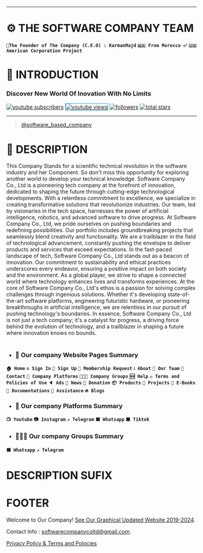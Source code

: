 ---
# ⚙️ THE SOFTWARE COMPANY TEAM

**`🧑The Founder of The Company (C.E.O) : KarmanMajd`**
**`🇲🇦 From Morocco ✅`**
**`🇺🇸 American Corporation Project`**

# 🚀 INTRODUCTION

   <p align="center">
      <h3>Discover New World Of Inovation With No Limits</h3>
   </p>
   
   <p align="left">
      <a href="https://www.youtube.com/@SoftwareCompany-g2d/">
         <img alt="youtube subscribers" title="Subscribe to my YouTube channel" src="https://custom-icon-badges.demolab.com/youtube/channel/subscribers/UC2WHjPDvbE6O328n17ZGcfg?color=%23E05D44&label=SUBSCRIBE&logo=video&logoColor=white&style=for-the-badge&labelColor=CE4630" style="border-raduis: 6px; border-color: #00a2e8;"></a> 
      <a href="https://www.youtube.com/@SoftwareCompany-g2d/">
         <img alt="youtube views" title="YouTube views" src="https://custom-icon-badges.demolab.com/youtube/channel/views/UC2WHjPDvbE6O328n17ZGcfg?color=%23E1AD0E&logo=eye&logoColor=white&style=for-the-badge&labelColor=C79600" style="border: solid 1px; border-raduis: 6px; border-color: #00a2e8;"></a> 
      <a href="https://github.com/softwarecompanycoltd?tab=followers">
         <img alt="followers" title="Follow me on Github" src="https://custom-icon-badges.demolab.com/github/followers/ForrestKnight?color=236ad3&labelColor=1155ba&style=for-the-badge&logo=person-add&label=Follow&logoColor=white" style="border-raduis: 6px; border-color: #00a2e8;"></a>
      <a href="https://github.com/softwarecompanycoltd?tab=repositories">
         <img alt="total stars" title="Total stars on GitHub" src="https://custom-icon-badges.demolab.com/github/stars/ForrestKnight?color=55960c&style=for-the-badge&labelColor=488207&logo=star" style="border-raduis: 6px; border-color: #00a2e8;"></a>
   </p>


***

<html>
   <html lang="en">
   <head>
      <link rel="preconnect" href="https://fonts.googleapis.com">
      <link rel="preconnect" href="https://fonts.gstatic.com">
      <link href="https://fonts.googleapis.com/css2?family=Nunito:ital,wght@0,200..1000;1,200..1000&display=swap" rel="stylesheet">
      <style>
         .nunito-<uniquifier> {
             font-family: "Nunito", sans-serif;
             font-optical-sizing: auto;
             font-weight: <weight>;
             font-style: normal;
         }
      </style>
   </head>
   <body>
      
   </body>
</html>


<html>
<head>
</head>
<body>
   <blockquote class="tiktok-embed" cite="https://www.tiktok.com/@software_based_company" data-unique-id="software_based_company" data-embed-type="creator" style="max-width: 780px; min-width: 288px;" >
      <section>
         <a target="_blank" href="https://www.tiktok.com/@software_based_company?refer=creator_embed">@software_based_company</a>
      </section>
   </blockquote>
   <script async src="https://www.tiktok.com/embed.js"></script>
</body>
</html>


# 🧭 DESCRIPTION

This Company Stands for a scientific technical revolution in the software industry and her Component.
So don't miss this opportunity for exploring another world to develop your technical knowledge.
Software Company Co., Ltd is a pioneering tech company at the forefront of innovation, dedicated to shaping the future through cutting-edge technological developments. With a relentless commitment to excellence, we specialize in creating transformative solutions that revolutionize industries. Our team, led by visionaries in the tech space, harnesses the power of artificial intelligence, robotics, and advanced software to drive progress.
At Software Company Co., Ltd, we pride ourselves on pushing boundaries and redefining possibilities. Our portfolio includes groundbreaking projects that seamlessly blend creativity and functionality. We are a trailblazer in the field of technological advancement, constantly pushing the envelope to deliver products and services that exceed expectations.
In the fast-paced landscape of tech, Software Company Co., Ltd stands out as a beacon of innovation. Our commitment to sustainability and ethical practices underscores every endeavor, ensuring a positive impact on both society and the environment. As a global player, we strive to shape a connected world where technology enhances lives and transforms experiences.
At the core of Software Company Co., Ltd's ethos is a passion for solving complex challenges through ingenious solutions. Whether it's developing state-of-the-art software platforms, engineering futuristic hardware, or pioneering breakthroughs in artificial intelligence, we are relentless in our pursuit of pushing technology's boundaries.
In essence, Software Company Co., Ltd is not just a tech company; it's a catalyst for progress, a driving force behind the evolution of technology, and a trailblazer in shaping a future where innovation knows no bounds.

#
* ### 📄 Our company Website Pages Summary

**`🏠 Home`**
**`⚙️ Sign In`**
**`🚪 Sign Up`**
**`🪪 Membership Request`**
**`ℹ️ About`**
**`🥇 Our Team`**
**`📨 Contact`**
**`🚉 Company Platforms`**
**`🧑‍🤝‍🧑 Company Groups`**
**`🆘 Help`**
**`⚖️ Terms and Policies of Use`**
**`🔈 Ads`**
**`📰 News`**
**`🫶 Donation`**
**`📦 Products`**
**`🚧 Projects`**
**`📖 E-Books`**
**`📃 Documentations`**
**`💬 Assistance`**
**`🔥 Blogs`**

* ### 🚉 Our company Platforms Summary

**`📺 Youtube`**
**`📷 Instagram`**
**`↗️ Telegram`**
**`🟩 Whatsapp`**
**`⬛ Tiktok`**

* ### 🧑‍🤝‍🧑 Our company Groups Summary

**`🟩 Whatsapp`**
**`↗️ Telegram`**

# DESCRIPTION SUFIX



# FOOTER
Welcome to Our Company! [See Our Graphical Updated Website 2019-2024](https://sites.google.com/view/software-company-co-ltd/home?authuser=0).


Contact Info : [softwarecompanycoltd@gmail.com](mailto:softwarecompanycoltd@gmail.com).


[Privacy Policy & Terms and Polocies]()
